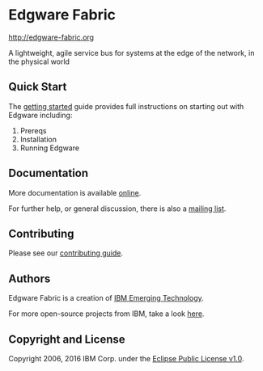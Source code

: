 # Edgware Fabric

http://edgware-fabric.org

A lightweight, agile service bus for systems at the edge of the network, in the physical world

## Quick Start

The [getting started](http://edgware-fabric.org/docs/getting_started) guide provides full instructions on starting out with Edgware including:

1. Prereqs
2. Installation
3. Running Edgware

## Documentation

More documentation is available [online](http://edgware-fabric.org/docs).

For further help, or general discussion, there is also a [mailing list](https://groups.google.com/forum/#!forum/edgware-fabric).

## Contributing

Please see our [contributing guide](CONTRIBUTING.md).

## Authors

Edgware Fabric is a creation of [IBM Emerging Technology](http://ibm.com/blogs/et).

For more open-source projects from IBM, take a look [here](http://ibm.github.io).

## Copyright and License

Copyright 2006, 2016 IBM Corp. under the [Eclipse Public License v1.0](LICENSE).
